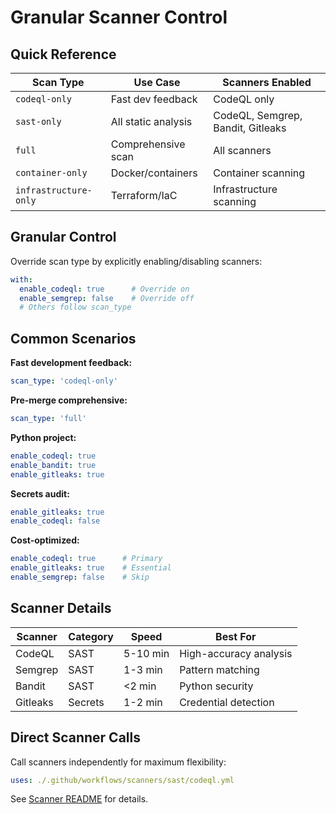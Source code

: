 # Granular Scanner Control

## Quick Reference

| Scan Type | Use Case | Scanners Enabled |
|-----------|----------|------------------|
| `codeql-only` | Fast dev feedback | CodeQL only |
| `sast-only` | All static analysis | CodeQL, Semgrep, Bandit, Gitleaks |
| `full` | Comprehensive scan | All scanners |
| `container-only` | Docker/containers | Container scanning |
| `infrastructure-only` | Terraform/IaC | Infrastructure scanning |

## Granular Control

Override scan type by explicitly enabling/disabling scanners:

```yaml
with:
  enable_codeql: true      # Override on
  enable_semgrep: false    # Override off
  # Others follow scan_type
```

## Common Scenarios

**Fast development feedback:**
```yaml
scan_type: 'codeql-only'
```

**Pre-merge comprehensive:**
```yaml
scan_type: 'full'
```

**Python project:**
```yaml
enable_codeql: true
enable_bandit: true
enable_gitleaks: true
```

**Secrets audit:**
```yaml
enable_gitleaks: true
enable_codeql: false
```

**Cost-optimized:**
```yaml
enable_codeql: true      # Primary
enable_gitleaks: true    # Essential
enable_semgrep: false    # Skip
```

## Scanner Details

| Scanner | Category | Speed | Best For |
|---------|----------|-------|----------|
| CodeQL | SAST | 5-10 min | High-accuracy analysis |
| Semgrep | SAST | 1-3 min | Pattern matching |
| Bandit | SAST | <2 min | Python security |
| Gitleaks | Secrets | 1-2 min | Credential detection |

## Direct Scanner Calls

Call scanners independently for maximum flexibility:

```yaml
uses: ./.github/workflows/scanners/sast/codeql.yml
```

See [Scanner README](../.github/workflows/scanners/README.md) for details.
